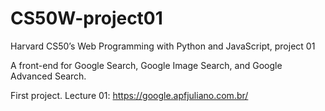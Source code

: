 # CS50W-project01
Harvard CS50’s Web Programming with Python and JavaScript, project 01

A front-end for Google Search, Google Image Search, and Google Advanced Search.

First project. Lecture 01: https://google.apfjuliano.com.br/
